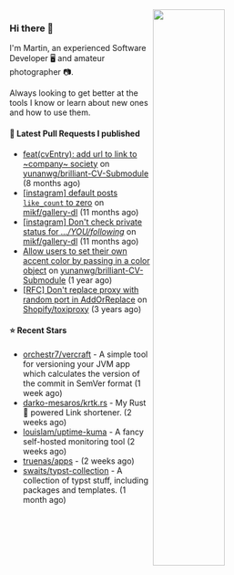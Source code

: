 <img align="right" src="https://github-profile-summary-cards.vercel.app/api/cards/profile-details?username=tinnet&theme=github" width="50%"/>
<h3 class="mt-n3">Hi there 👋</h3>

I'm Martin, an experienced Software Developer 🖥️ and amateur photographer 📷.

Always looking to get better at the tools I know or learn about new ones and how to use them.

#### 🔨 Latest Pull Requests I published

- [feat(cvEntry): add url to link to ~company~ society](https://github.com/yunanwg/brilliant-CV-Submodule/pull/27) on [yunanwg/brilliant-CV-Submodule](https://github.com/yunanwg/brilliant-CV-Submodule) (8 months ago)
- [[instagram] default posts `like_count` to zero](https://github.com/mikf/gallery-dl/pull/5323) on [mikf/gallery-dl](https://github.com/mikf/gallery-dl) (11 months ago)
- [[instagram] Don&#39;t check private status for *.../YOU/following*](https://github.com/mikf/gallery-dl/pull/5322) on [mikf/gallery-dl](https://github.com/mikf/gallery-dl) (11 months ago)
- [Allow users to set their own accent color by passing in a color object](https://github.com/yunanwg/brilliant-CV-Submodule/pull/10) on [yunanwg/brilliant-CV-Submodule](https://github.com/yunanwg/brilliant-CV-Submodule) (1 year ago)
- [[RFC] Don&#39;t replace proxy with random port in AddOrReplace](https://github.com/Shopify/toxiproxy/pull/356) on [Shopify/toxiproxy](https://github.com/Shopify/toxiproxy) (3 years ago)

#### ⭐ Recent Stars

- [orchestr7/vercraft](https://github.com/orchestr7/vercraft) - A simple tool for versioning your JVM app which calculates the version of the commit in SemVer format (1 week ago)
- [darko-mesaros/krtk.rs](https://github.com/darko-mesaros/krtk.rs) - My Rust 🦀 powered Link shortener. (2 weeks ago)
- [louislam/uptime-kuma](https://github.com/louislam/uptime-kuma) - A fancy self-hosted monitoring tool (2 weeks ago)
- [truenas/apps](https://github.com/truenas/apps) -  (2 weeks ago)
- [swaits/typst-collection](https://github.com/swaits/typst-collection) - A collection of typst stuff, including packages and templates. (1 month ago)
